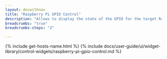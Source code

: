 ```yaml
---
layout: docwithnav
title: "Raspberry Pi GPIO Control"
description: "Allows to display the state of the GPIO for the target Raspberry Pi device using the latest attribute values. You should set the label of the selected data key to the GPIO PIN (e.g., '1') and use boolean values for the widget to display the data."
breadcrumbs: "true"
breadcrumbs-steps: "2"

---
```

{% include get-hosts-name.html %}
{% include docs/user-guide/ui/widget-library/control-widgets/raspberry-pi-gpio-control.md %}
